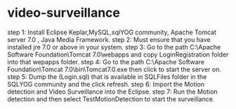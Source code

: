 # video-surveillance 
step 1: Install Eclipse Keplar,MySQL,sqlYOG community, Apache Tomcat server 7.0 , Java Media Framework.
step 2: Must ensure that you have installed jre 7.0 or above in your system.
step 3: Go to the path C:\Apache Software Foundation\Tomcat 7.0\webapps and copy LoginRegistration folder into that wepapps folder.
step 4: Go to the path C:\Apache Software Foundation\Tomcat 7.0\bin\Tomcat7.0.exe then click to start the server on.
step 5: Dump the (Login.sql) that is available in SQLFiles folder in the SQLYOG community and the click refresh.
step 6: Import the Motion detection and Video Surveillance into the Eclipse.
step 7: Run the Motion detection and then select TestMotionDetection to start the surveillance.
